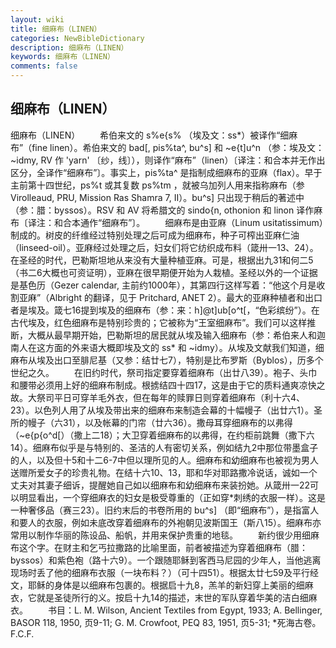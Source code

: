 ```yaml
---
layout: wiki
title: 细麻布（LINEN）
categories: NewBibleDictionary
description: 细麻布（LINEN）
keywords: 细麻布（LINEN）
comments: false
---
```


## 细麻布（LINEN）



细麻布（LINEN）
　　希伯来文的 s%e{s% （埃及文：ss*）被译作“细麻布”（fine linen）。希伯来文的 bad[, pis%ta^, bu^s] 和 ~e{t]u^n （参：埃及文：~idmy, RV 作 'yarn' 〔纱，线〕），则译作“麻布”（linen）〔译注：和合本并无作出区分，全译作“细麻布”〕。事实上，pis%ta^ 是指制成细麻布的亚麻（flax）。早于主前第十四世纪，ps%t 或其复数 ps%tm ，就被乌加列人用来指称麻布（参 Virolleaud, PRU, Mission Ras Shamra 7, II）。bu^s] 只出现于稍后的著述中（参：腊：byssos）。RSV 和 AV 将希腊文的 sindo{n, othonion 和 linon 译作麻布〔译注：和合本通作“细麻布”〕。
　　细麻布是由亚麻（Linum usitatissimum）制成的。树皮的纤维经过特别处理之后可成为细麻布，种子可榨出亚麻仁油（linseed-oil）。亚麻经过处理之后，妇女们将它纺织成布料（箴卅一13、24）。在圣经的时代，巴勒斯坦地从来没有大量种植亚麻。可是，根据出九31和何二5（书二6大概也可资证明），亚麻在很早期便开始为人栽植。圣经以外的一个证据是基色历（Gezer calendar, 主前约1000年），其第四行这样写着：“他这个月是收割亚麻”（Albright 的翻译，见于 Pritchard, ANET 2）。最大的亚麻种植者和出口者是埃及。箴七16提到埃及的细麻布（参：来：h]@t]ub[o^t[，“色彩缤纷”）。在古代埃及，红色细麻布是特别珍贵的；它被称为“王室细麻布”。我们可以这样推断，大概从最早期开始，巴勒斯坦的居民就从埃及输入细麻布（参：希伯来人和迦南人在这方面的外来语大概即埃及文的 ss* 和 ~idmy）。从埃及文献我们知道，细麻布从埃及出口至腓尼基（又参：结廿七7），特别是比布罗斯（Byblos），历多个世纪之久。
　　在旧约时代，祭司指定要穿着细麻布（出廿八39）。袍子、头巾和腰带必须用上好的细麻布制成。根掳结四十四17，这是由于它的质料通爽凉快之故。大祭司平日可穿羊毛外衣，但在每年的赎罪日则穿着细麻布（利十六4、23）。以色列人用了从埃及带出来的细麻布来制造会幕的十幅幔子（出廿六1）。圣所的幔子（六31），以及帐幕的门帘（廿六36）。撒母耳穿细麻布的以弗得（~e{p{o^d[）（撒上二18）；大卫穿着细麻布的以弗得，在约柜前跳舞（撒下六14）。细麻布似乎是与特别的、圣洁的人有密切关系，例如结九2中那位带墨盒子的人，以及但十5和十二6-7中但以理所见的人。细麻布和幼细麻布也被视为男人送赠所爱女子的珍贵礼物。在结十六10、13，耶和华对耶路撒冷说话，诚如一个丈夫对其妻子细诉，提醒她自己如以细麻布和幼细麻布来装扮她。从箴卅一22可以明显看出，一个穿细麻衣的妇女是极受尊重的（正如穿*刺绣的衣服一样）。这是一种奢侈品（赛三23）。旧约末后的书卷所用的 bu^s] （即“细麻布”），是指富人和要人的衣服，例如未底改穿着细麻布的外袍朝见波斯国王（斯八15）。细麻布亦常用以制作华丽的陈设品、船帆，并用来保护贵重的地毯。
　　新约很少用细麻布这个字。在财主和乞丐拉撒路的比喻里面，前者被描述为穿着细麻布（腊：byssos）和紫色袍（路十六9）。一个跟随耶稣到客西马尼园的少年人，当他逃离现场时丢了他的细麻布衣服（一块布料？）（可十四51）。根据太廿七59及平行经文，耶稣的身体是以细麻布包裹的。根据启十九8，羔羊的新妇穿上美丽的细麻衣，它就是圣徒所行的义。按启十九14的描述，末世的军队穿着华美的洁白细麻衣。
　　书目：L. M. Wilson, Ancient Textiles from Egypt, 1933; A.
Bellinger, BASOR 118, 1950, 页9-11; G. M. Crowfoot, PEQ 83, 1951, 页5-31; *死海古卷。
F.C.F.




